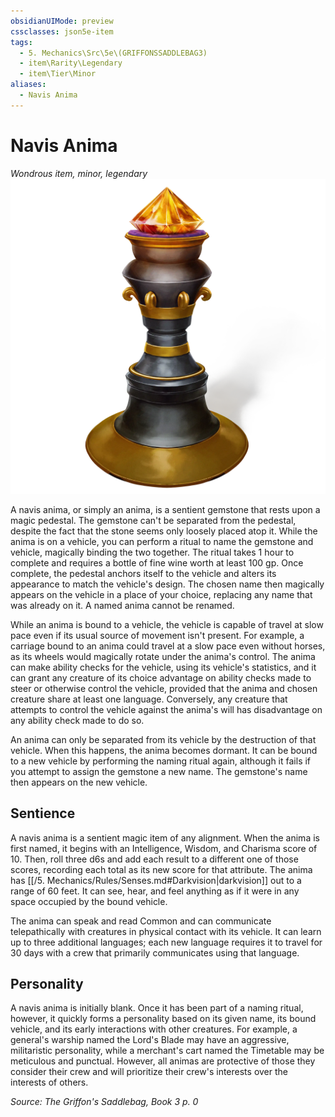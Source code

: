 ```yaml
---
obsidianUIMode: preview
cssclasses: json5e-item
tags:
  - 5. Mechanics\Src\5e\(GRIFFONSSADDLEBAG3)
  - item\Rarity\Legendary
  - item\Tier\Minor
aliases:
  - Navis Anima
---
```

# Navis Anima
*Wondrous item, minor, legendary*  
![](https://raw.githubusercontent.com/TheGiddyLimit/homebrew-img/main/img/GriffonsSaddlebag3/Navis-Anima.webp#right)  


A navis anima, or simply an anima, is a sentient gemstone that rests upon a magic pedestal. The gemstone can't be separated from the pedestal, despite the fact that the stone seems only loosely placed atop it. While the anima is on a vehicle, you can perform a ritual to name the gemstone and vehicle, magically binding the two together. The ritual takes 1 hour to complete and requires a bottle of fine wine worth at least 100 gp. Once complete, the pedestal anchors itself to the vehicle and alters its appearance to match the vehicle's design. The chosen name then magically appears on the vehicle in a place of your choice, replacing any name that was already on it. A named anima cannot be renamed.

While an anima is bound to a vehicle, the vehicle is capable of travel at slow pace even if its usual source of movement isn't present. For example, a carriage bound to an anima could travel at a slow pace even without horses, as its wheels would magically rotate under the anima's control. The anima can make ability checks for the vehicle, using its vehicle's statistics, and it can grant any creature of its choice advantage on ability checks made to steer or otherwise control the vehicle, provided that the anima and chosen creature share at least one language. Conversely, any creature that attempts to control the vehicle against the anima's will has disadvantage on any ability check made to do so.

An anima can only be separated from its vehicle by the destruction of that vehicle. When this happens, the anima becomes dormant. It can be bound to a new vehicle by performing the naming ritual again, although it fails if you attempt to assign the gemstone a new name. The gemstone's name then appears on the new vehicle.

## Sentience

A navis anima is a sentient magic item of any alignment. When the anima is first named, it begins with an Intelligence, Wisdom, and Charisma score of 10. Then, roll three d6s and add each result to a different one of those scores, recording each total as its new score for that attribute. The anima has [[/5. Mechanics/Rules/Senses.md#Darkvision\|darkvision]] out to a range of 60 feet. It can see, hear, and feel anything as if it were in any space occupied by the bound vehicle.

The anima can speak and read Common and can communicate telepathically with creatures in physical contact with its vehicle. It can learn up to three additional languages; each new language requires it to travel for 30 days with a crew that primarily communicates using that language.

## Personality

A navis anima is initially blank. Once it has been part of a naming ritual, however, it quickly forms a personality based on its given name, its bound vehicle, and its early interactions with other creatures. For example, a general's warship named the Lord's Blade may have an aggressive, militaristic personality, while a merchant's cart named the Timetable may be meticulous and punctual. However, all animas are protective of those they consider their crew and will prioritize their crew's interests over the interests of others.

*Source: The Griffon's Saddlebag, Book 3 p. 0*
